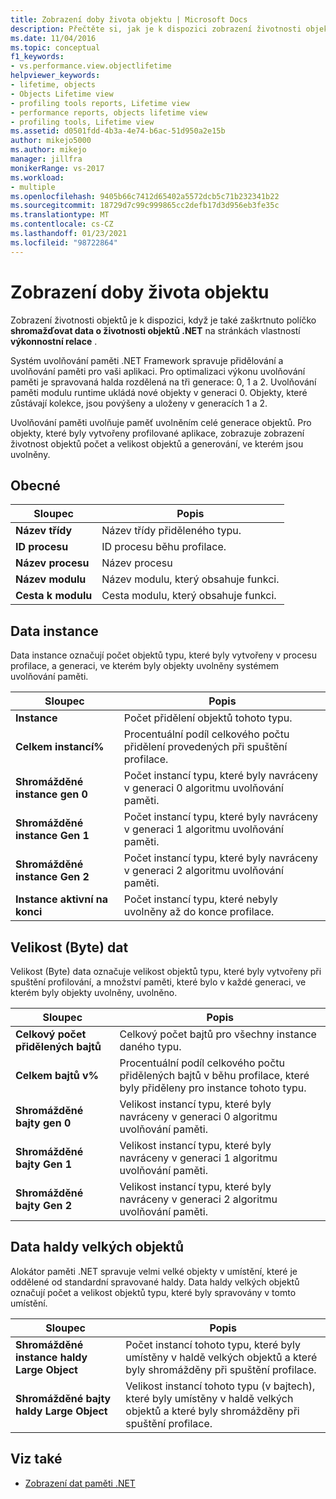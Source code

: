 ```yaml
---
title: Zobrazení doby života objektu | Microsoft Docs
description: Přečtěte si, jak je k dispozici zobrazení životnosti objektů, když se na stránkách vlastností výkonnostní relace kontroluje také data o životnosti objektů .NET.
ms.date: 11/04/2016
ms.topic: conceptual
f1_keywords:
- vs.performance.view.objectlifetime
helpviewer_keywords:
- lifetime, objects
- Objects Lifetime view
- profiling tools reports, Lifetime view
- performance reports, objects lifetime view
- profiling tools, Lifetime view
ms.assetid: d0501fdd-4b3a-4e74-b6ac-51d950a2e15b
author: mikejo5000
ms.author: mikejo
manager: jillfra
monikerRange: vs-2017
ms.workload:
- multiple
ms.openlocfilehash: 9405b66c7412d65402a5572dcb5c71b232341b22
ms.sourcegitcommit: 18729d7c99c999865cc2defb17d3d956eb3fe35c
ms.translationtype: MT
ms.contentlocale: cs-CZ
ms.lasthandoff: 01/23/2021
ms.locfileid: "98722864"
---
```

# <a name="object-lifetime-view"></a>Zobrazení doby života objektu
Zobrazení životnosti objektů je k dispozici, když je také zaškrtnuto políčko **shromažďovat data o životnosti objektů .NET** na stránkách vlastností **výkonnostní relace** .

 Systém uvolňování paměti .NET Framework spravuje přidělování a uvolňování paměti pro vaši aplikaci. Pro optimalizaci výkonu uvolňování paměti je spravovaná halda rozdělená na tři generace: 0, 1 a 2. Uvolňování paměti modulu runtime ukládá nové objekty v generaci 0. Objekty, které zůstávají kolekce, jsou povýšeny a uloženy v generacích 1 a 2.

 Uvolňování paměti uvolňuje paměť uvolněním celé generace objektů. Pro objekty, které byly vytvořeny profilované aplikace, zobrazuje zobrazení životnost objektů počet a velikost objektů a generování, ve kterém jsou uvolněny.

## <a name="general"></a>Obecné

|Sloupec|Popis|
|------------|-----------------|
|**Název třídy**|Název třídy přiděleného typu.|
|**ID procesu**|ID procesu běhu profilace.|
|**Název procesu**|Název procesu|
|**Název modulu**|Název modulu, který obsahuje funkci.|
|**Cesta k modulu**|Cesta modulu, který obsahuje funkci.|

## <a name="instance-data"></a>Data instance
 Data instance označují počet objektů typu, které byly vytvořeny v procesu profilace, a generaci, ve kterém byly objekty uvolněny systémem uvolňování paměti.

|Sloupec|Popis|
|------------|-----------------|
|**Instance**|Počet přidělení objektů tohoto typu.|
|**Celkem instancí%**|Procentuální podíl celkového počtu přidělení provedených při spuštění profilace.|
|**Shromážděné instance gen 0**|Počet instancí typu, které byly navráceny v generaci 0 algoritmu uvolňování paměti.|
|**Shromážděné instance Gen 1**|Počet instancí typu, které byly navráceny v generaci 1 algoritmu uvolňování paměti.|
|**Shromážděné instance Gen 2**|Počet instancí typu, které byly navráceny v generaci 2 algoritmu uvolňování paměti.|
|**Instance aktivní na konci**|Počet instancí typu, které nebyly uvolněny až do konce profilace.|

## <a name="size-byte-data"></a>Velikost (Byte) dat
 Velikost (Byte) data označuje velikost objektů typu, které byly vytvořeny při spuštění profilování, a množství paměti, které bylo v každé generaci, ve kterém byly objekty uvolněny, uvolněno.

|Sloupec|Popis|
|------------|-----------------|
|**Celkový počet přidělených bajtů**|Celkový počet bajtů pro všechny instance daného typu.|
|**Celkem bajtů v%**|Procentuální podíl celkového počtu přidělených bajtů v běhu profilace, které byly přiděleny pro instance tohoto typu.|
|**Shromážděné bajty gen 0**|Velikost instancí typu, které byly navráceny v generaci 0 algoritmu uvolňování paměti.|
|**Shromážděné bajty Gen 1**|Velikost instancí typu, které byly navráceny v generaci 1 algoritmu uvolňování paměti.|
|**Shromážděné bajty Gen 2**|Velikost instancí typu, které byly navráceny v generaci 2 algoritmu uvolňování paměti.|

## <a name="large-object-heap-data"></a>Data haldy velkých objektů
 Alokátor paměti .NET spravuje velmi velké objekty v umístění, které je oddělené od standardní spravované haldy. Data haldy velkých objektů označují počet a velikost objektů typu, které byly spravovány v tomto umístění.

|Sloupec|Popis|
|------------|-----------------|
|**Shromážděné instance haldy Large Object**|Počet instancí tohoto typu, které byly umístěny v haldě velkých objektů a které byly shromážděny při spuštění profilace.|
|**Shromážděné bajty haldy Large Object**|Velikost instancí tohoto typu (v bajtech), které byly umístěny v haldě velkých objektů a které byly shromážděny při spuštění profilace.|

## <a name="see-also"></a>Viz také
- [Zobrazení dat paměti .NET](../profiling/dotnet-memory-data-views.md)
